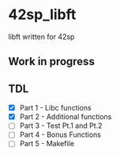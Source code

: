 # 42sp_libft
libft written for 42sp

## Work in progress

## TDL
- [X] Part 1 - Libc functions
- [X] Part 2 - Additional functions
- [ ] Part 3 - Test Pt.1 and Pt.2
- [ ] Part 4 - Bonus Functions
- [ ] Part 5 - Makefile
